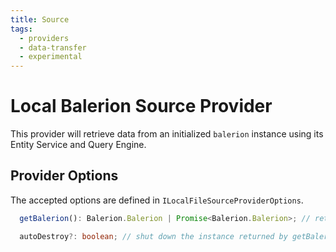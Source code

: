```yaml
---
title: Source
tags:
  - providers
  - data-transfer
  - experimental
---
```


# Local Balerion Source Provider

This provider will retrieve data from an initialized `balerion` instance using its Entity Service and Query Engine.

## Provider Options

The accepted options are defined in `ILocalFileSourceProviderOptions`.

```typescript
  getBalerion(): Balerion.Balerion | Promise<Balerion.Balerion>; // return an initialized instance of Balerion

  autoDestroy?: boolean; // shut down the instance returned by getBalerion() at the end of the transfer
```
